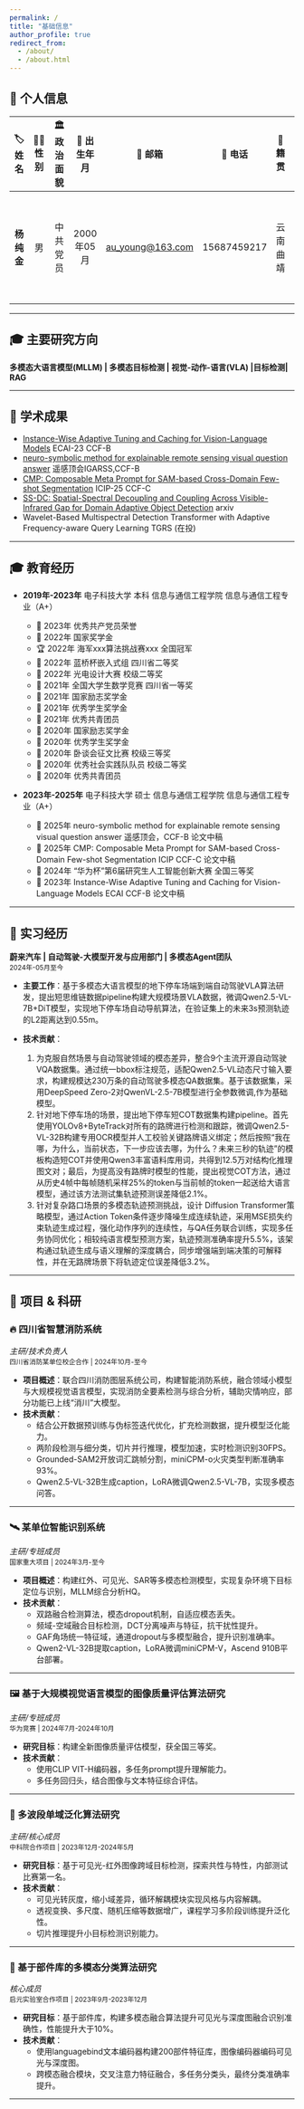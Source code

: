 ```yaml
---
permalink: /
title: "基础信息"
author_profile: true
redirect_from: 
  - /about/
  - /about.html
---
```


## 👤 个人信息

| 🏷️ 姓名   | 👨‍🦰 性别 | 🏛️ 政治面貌 | 🎂 出生年月   | 📧 邮箱              | 📱 电话         | 🏡 籍贯     | 🎓 学历               |
|:----------:|:--------:|:------------:|:--------------:|:--------------------:|:--------------:|:----------:|:---------------------:|
| **杨纯金** | 男       | 中共党员     | 2000年05月     | [au_young@163.com](mailto:au_young@163.com) | 15687459217  | 云南曲靖     | 电子科技大学 硕士     |


---

## 🎓 主要研究方向
**多模态大语言模型(MLLM) | 多模态目标检测 | 视觉-动作-语言(VLA) |目标检测| RAG**  

---

## 📄 学术成果
* [Instance-Wise Adaptive Tuning and Caching for Vision-Language Models](https://ebooks.iospress.nl/doi/10.3233/FAIA230595) ECAI-23 CCF-B 
* [neuro-symbolic method for explainable remote sensing visual question answer](https://2025.ieeeigarss.org/tempdev/view_paper.php?PaperNum=3196&SessionID=1628) 遥感顶会IGARSS,CCF-B 
* [CMP: Composable Meta Prompt for SAM-based Cross-Domain Few-shot Segmentation](https://cmsworkshops.com/ICIP2025/papers/accepted_papers.php) ICIP-25 CCF-C 
* [SS-DC: Spatial-Spectral Decoupling and Coupling Across Visible-Infrared Gap for Domain Adaptive Object Detection](https://arxiv.org/abs/2507.12017) arxiv
* Wavelet-Based Multispectral Detection Transformer with Adaptive Frequency-aware Query Learning TGRS (在投)

---

## 🎓 教育经历

* **2019年-2023年** 电子科技大学 本科 信息与通信工程学院 信息与通信工程专业（A+）
    * 🏅 2023年 优秀共产党员荣誉
    * 🥇 2022年 国家奖学金
    * 🏆 2022年 海军xxx算法挑战赛xxx 全国冠军
    * 🥈 2022年 蓝桥杯嵌入式组 四川省二等奖
    * 🥈 2022年 光电设计大赛 校级二等奖
    * 🥇 2021年 全国大学生数学竞赛 四川省一等奖
    * 🥇 2021年 国家励志奖学金
    * 🏅 2021年 优秀学生奖学金
    * 🏅 2021年 优秀共青团员
    * 🥇 2020年 国家励志奖学金
    * 🏅 2020年 优秀学生奖学金
    * 📝 2020年 卧谈会征文比赛 校级三等奖
    * 🏅 2020年 优秀社会实践队队员 校级二等奖
    * 🏅 2020年 优秀共青团员

* **2023年-2025年** 电子科技大学 硕士 信息与通信工程学院 信息与通信工程专业（A+）
    * 📄 2025年 neuro-symbolic method for explainable remote sensing visual question answer 遥感顶会，CCF-B 论文中稿
    * 📄 2025年 CMP: Composable Meta Prompt for SAM-based Cross-Domain Few-shot Segmentation ICIP CCF-C  论文中稿
    * 🥉 2024年 “华为杯”第6届研究生人工智能创新大赛 全国三等奖
    * 📄 2023年 Instance-Wise Adaptive Tuning and Caching for Vision-Language Models ECAI CCF-B 论文中稿

---

## 🏢 实习经历

**蔚来汽车 | 自动驾驶-大模型开发与应用部门 | 多模态Agent团队**  
<small>2024年-05月至今</small>

- **主要工作**：基于多模态大语言模型的地下停车场端到端自动驾驶VLA算法研发，提出短思维链数据pipeline构建大规模场景VLA数据，微调Qwen2.5-VL-7B+DiT模型，实现地下停车场自动导航算法，在验证集上的未来3s预测轨迹的L2距离达到0.55m。

- **技术贡献**：
    1. 为克服自然场景与自动驾驶领域的模态差异，整合9个主流开源自动驾驶VQA数据集。通过统一bbox标注规范，适配Qwen2.5-VL动态尺寸输入要求，构建规模达230万条的自动驾驶多模态QA数据集。基于该数据集，采用DeepSpeed Zero-2对QwenVL-2.5-7B模型进行全参数微调,作为基础模型。
    2. 针对地下停车场的场景，提出地下停车短COT数据集构建pipeline。首先使用YOLOv8+ByteTrack对所有的路牌进行检测和跟踪，微调Qwen2.5-VL-32B构建专用OCR模型并人工校验关键路牌语义绑定；然后按照“我在哪，为什么，当前状态，下一步应该去哪，为什么？未来三秒的轨迹”的模板构造短COT并使用Qwen3丰富语料库用词，共得到12.5万对结构化推理图文对；最后，为提高没有路牌时模型的性能，提出视觉COT方法，通过从历史4帧中每帧随机采样25%的token与当前帧的token一起送给大语言模型，通过该方法测试集轨迹预测误差降低2.1%。
    3. 针对复杂路口场景的多模态轨迹预测挑战，设计 Diffusion Transformer策略模型，通过Action Token条件逐步降噪生成连续轨迹，采用MSE损失约束轨迹生成过程​，强化动作序列的连续性，与QA任务联合训练，实现多任务协同优化​；相较纯语言模型预测方案，轨迹预测准确率提升5.5%​，该架构通过轨迹生成与语义理解的深度耦合​，同步增强端到端决策的可解释性，并在无路牌场景下将轨迹定位误差降低3.2%。

---

## 🚀 项目 & 科研

### 🔥 四川省智慧消防系统  
*主研/技术负责人*  
<small>四川省消防某单位校企合作 | 2024年10月-至今</small>

- **项目概述**：联合四川消防图层系统公司，构建智能消防系统，融合领域小模型与大规模视觉语言模型，实现消防全要素检测与综合分析，辅助灾情响应，部分功能已上线“消川”大模型。
- **技术贡献**：
    - 结合公开数据预训练与伪标签迭代优化，扩充检测数据，提升模型泛化能力。
    - 两阶段检测与细分类，切片并行推理，模型加速，实时检测识别30FPS。
    - Grounded-SAM2开放词汇跳帧分割，miniCPM-o火灾类型判断准确率93%。
    - Qwen2.5-VL-32B生成caption，LoRA微调Qwen2.5-VL-7B，实现多模态问答。

---

### 🛰️ 某单位智能识别系统  
*主研/专班成员*  
<small>国家重大项目 | 2024年3月-至今</small>

- **项目概述**：构建红外、可见光、SAR等多模态检测模型，实现复杂环境下目标定位与识别，MLLM综合分析HQ。
- **技术贡献**：
    - 双路融合检测算法，模态dropout机制，自适应模态丢失。
    - 频域-空域融合目标检测，DCT分离噪声与特征，抗干扰性提升。
    - GAF角场统一特征域，通道dropout与多模型融合，提升识别准确率。
    - Qwen2-VL-32B提取caption，LoRA微调miniCPM-V，Ascend 910B平台部署。

---

### 🖼️ 基于大规模视觉语言模型的图像质量评估算法研究  
*主研/专班成员*  
<small>华为竞赛 | 2024年7月-2024年10月</small>

- **研究目标**：构建全新图像质量评估模型，获全国三等奖。
- **技术贡献**：
    - 使用CLIP VIT-H编码器，多任务prompt提升理解能力。
    - 多任务回归头，结合图像与文本特征综合评估。

---

### 🌈 多波段单域泛化算法研究  
*主研/核心成员*  
<small>中科院合作项目 | 2023年12月-2024年5月</small>

- **研究目标**：基于可见光-红外图像跨域目标检测，探索共性与特性，内部测试比赛第一名。
- **技术贡献**：
    - 可见光转灰度，缩小域差异，循环解耦模块实现风格与内容解耦。
    - 透视变换、多尺度、随机压缩等数据增广，课程学习多阶段训练提升泛化性。
    - 切片推理提升小目标检测识别能力。

---

### 🧩 基于部件库的多模态分类算法研究  
*核心成员*  
<small>启元实验室合作项目 | 2023年9月-2023年12月</small>

- **研究目标**：基于部件库，构建多模态融合算法提升可见光与深度图融合识别准确性，性能提升大于10%。
- **技术贡献**：
    - 使用languagebind文本编码器构建200部件特征库，图像编码器编码可见光与深度图。
    - 跨模态融合模块，交叉注意力特征融合，多任务分类头，最终分类准确率提升。

---